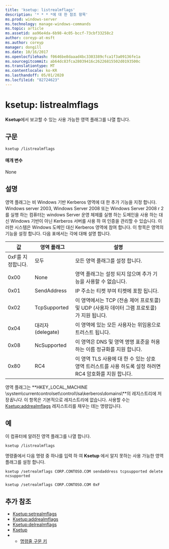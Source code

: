 ```yaml
---
title: 'ksetup: listrealmflags'
description: '* * * *에 대 한 참조 항목'
ms.prod: windows-server
ms.technology: manage-windows-commands
ms.topic: article
ms.assetid: aa96e4da-6b98-4c05-bccf-73cbf33258c2
author: coreyp-at-msft
ms.author: coreyp
manager: dongill
ms.date: 10/16/2017
ms.openlocfilehash: f0646be8daaad4bc3303389cfca1f3a09136fe1a
ms.sourcegitcommit: ab64dc83fca28039416c26226815502d0193500c
ms.translationtype: MT
ms.contentlocale: ko-KR
ms.lasthandoff: 05/01/2020
ms.locfileid: "82724623"
---
```

# <a name="ksetuplistrealmflags"></a>ksetup: listrealmflags



**Ksetup**에서 보고할 수 있는 사용 가능한 영역 플래그를 나열 합니다.

## <a name="syntax"></a>구문

```
ksetup /listrealmflags
```

#### <a name="parameters"></a>매개 변수

None

## <a name="remarks"></a>설명

영역 플래그는 비 Windows 기반 Kerberos 영역에 대 한 추가 기능을 지정 합니다. Windows server 2003, Windows Server 2008 또는 Windows Server 2008 r 2를 실행 하는 컴퓨터는 windows Server 운영 체제를 실행 하는 도메인을 사용 하는 대신 Windows 기반이 아닌 Kerberos 서버를 사용 하 여 인증을 관리할 수 있습니다. 이러한 시스템은 Windows 도메인 대신 Kerberos 영역에 참여 합니다. 이 항목은 영역의 기능을 설정 합니다. 다음 표에서는 각에 대해 설명 합니다.

|값|영역 플래그|설명|
|-----|----------|-----------|
|0xF를 지정합니다.|모두|모든 영역 플래그를 설정 합니다.|
|0x00|None|영역 플래그는 설정 되지 않으며 추가 기능을 사용할 수 없습니다.|
|0x01|SendAddress|IP 주소는 티켓 부여 티켓에 포함 됩니다.|
|0x02|TcpSupported|이 영역에서는 TCP (전송 제어 프로토콜) 및 UDP (사용자 데이터 그램 프로토콜)가 지원 됩니다.|
|0x04|대리자(delegate)|이 영역에 있는 모든 사용자는 위임용으로 트러스트 됩니다.|
|0x08|NcSupported|이 영역은 DNS 및 영역 명명 표준을 허용 하는 이름 정규화를 지원 합니다.|
|0x80|RC4|이 영역 TLS 사용에 대 한 수 있는 상호 영역 트러스트를 사용 하도록 설정 하려면 RC4 암호화를 지원 합니다.|

영역 플래그는 **HKEY_LOCAL_MACHINE \system\currentcontrolset\control\lsa\kerberos\domains\\**의 레지스트리에 저장<em>됩니다.</em> 이 항목은 기본적으로 레지스트리에 없습니다. 사용할 수는 [Ksetup:addrealmflags](ksetup-addrealmflags.md) 레지스트리를 채우는 데는 명령입니다.

## <a name="examples"></a>예

이 컴퓨터에 알려진 영역 플래그를 나열 합니다.
```
ksetup /listrealmflags
```
명령줄에서 다음 명령 중 하나를 입력 하 여 **Ksetup** 에서 알지 못하는 사용 가능한 영역 플래그를 설정 합니다.
```
ksetup /setrealmflags CORP.CONTOSO.COM sendaddress tcpsupported delete ncsupported
```
```
ksetup /setrealmflags CORP.CONTOSO.COM 0xF
```

## <a name="additional-references"></a>추가 참조

-   [Ksetup:setrealmflags](ksetup-setrealmflags.md)
-   [Ksetup:addrealmflags](ksetup-addrealmflags.md)
-   [Ksetup:delrealmflags](ksetup-delrealmflags.md)
-   [Ksetup](ksetup.md)
-   - [명령줄 구문 키](command-line-syntax-key.md)